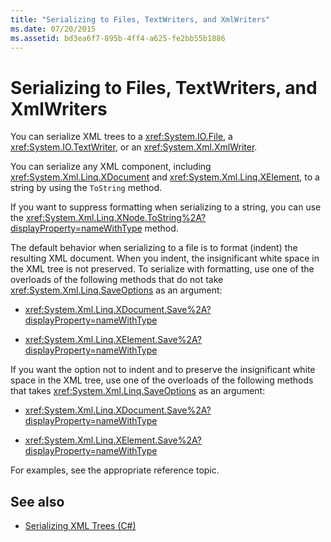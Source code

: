 ```yaml
---
title: "Serializing to Files, TextWriters, and XmlWriters"
ms.date: 07/20/2015
ms.assetid: bd3ea6f7-895b-4ff4-a625-fe2bb55b1886
---
```


# Serializing to Files, TextWriters, and XmlWriters

You can serialize XML trees to a <xref:System.IO.File>, a <xref:System.IO.TextWriter>, or an <xref:System.Xml.XmlWriter>.

You can serialize any XML component, including <xref:System.Xml.Linq.XDocument> and <xref:System.Xml.Linq.XElement>, to a string by using the `ToString` method.

If you want to suppress formatting when serializing to a string, you can use the <xref:System.Xml.Linq.XNode.ToString%2A?displayProperty=nameWithType> method.

The default behavior when serializing to a file is to format (indent) the resulting XML document. When you indent, the insignificant white space in the XML tree is not preserved. To serialize with formatting, use one of the overloads of the following methods that do not take <xref:System.Xml.Linq.SaveOptions> as an argument:

- <xref:System.Xml.Linq.XDocument.Save%2A?displayProperty=nameWithType>

- <xref:System.Xml.Linq.XElement.Save%2A?displayProperty=nameWithType>

If you want the option not to indent and to preserve the insignificant white space in the XML tree, use one of the overloads of the following methods that takes <xref:System.Xml.Linq.SaveOptions> as an argument:

- <xref:System.Xml.Linq.XDocument.Save%2A?displayProperty=nameWithType>

- <xref:System.Xml.Linq.XElement.Save%2A?displayProperty=nameWithType>

For examples, see the appropriate reference topic.

## See also

- [Serializing XML Trees (C#)](serializing-to-files-textwriters-and-xmlwriters.md)
